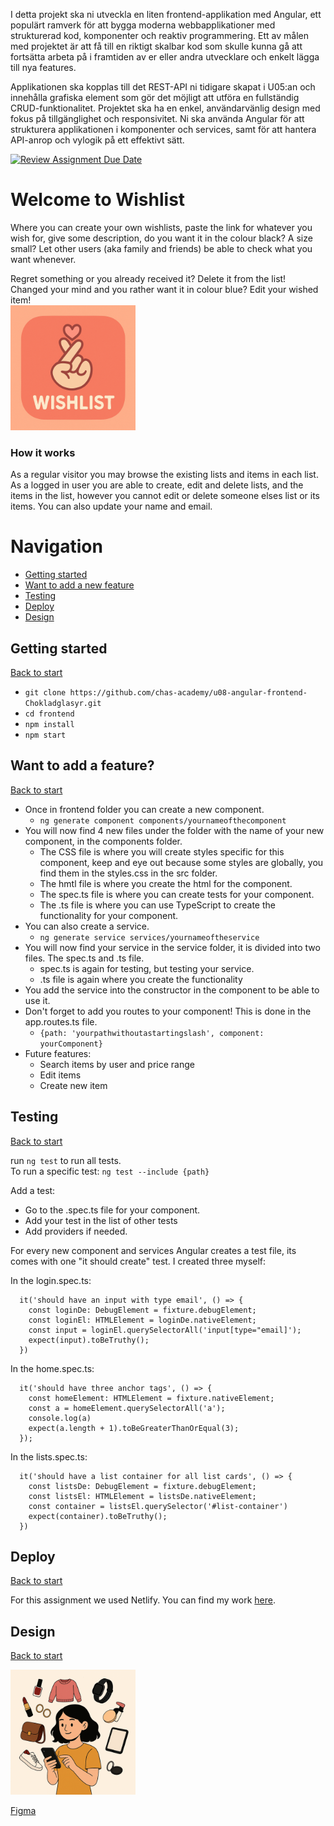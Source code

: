 I detta projekt ska ni utveckla en liten frontend-applikation med Angular, ett populärt ramverk för att bygga moderna webbapplikationer med strukturerad kod, komponenter och reaktiv programmering. Ett av målen med projektet är att få till en riktigt skalbar kod som skulle kunna gå att fortsätta arbeta på i framtiden av er eller andra utvecklare och enkelt lägga till nya features.

Applikationen ska kopplas till det REST-API ni tidigare skapat i U05:an och innehålla grafiska element som gör det möjligt att utföra en fullständig CRUD-funktionalitet. Projektet ska ha en enkel, användarvänlig design med fokus på tillgänglighet och responsivitet. Ni ska använda Angular för att strukturera applikationen i komponenter och services, samt för att hantera API-anrop och vylogik på ett effektivt sätt.  
   
[![Review Assignment Due Date](https://classroom.github.com/assets/deadline-readme-button-22041afd0340ce965d47ae6ef1cefeee28c7c493a6346c4f15d667ab976d596c.svg)](https://classroom.github.com/a/3hLk1m_7)
  
# Welcome to Wishlist
Where you can create your own wishlists, paste the link for whatever you wish for, give some description, do you want it in the colour black? A size small? 
Let other users (aka family and friends) be able to check what you want whenever. 

Regret something or you already received it? Delete it from the list! Changed your mind and you rather want it in colour blue? Edit your wished item!   
<img src="/assets/wishlist.logo.png" width="200px">  

### How it works
As a regular visitor you may browse the existing lists and items in each list.   
As a logged in user you are able to create, edit and delete lists, and the items in the list, however you cannot edit or delete someone elses list or its items. You can also update your name and email.    

# Navigation
+ [Getting started](#getting-started)
+ [Want to add a new feature](#want-to-add-a-feature)
+ [Testing](#testing)
+ [Deploy](#deploy)
+ [Design](#design)


## Getting started
[Back to start](#welcome-to-wishlist)  
  
+ ```git clone https://github.com/chas-academy/u08-angular-frontend-Chokladglasyr.git ```
+ ```cd frontend```
+ ```npm install```
+ ```npm start```

## Want to add a feature?
[Back to start](#welcome-to-wishlist)  
  
+ Once in frontend folder you can create a new component.
    - ```ng generate component components/yournameofthecomponent```
+ You will now find 4 new files under the folder with the name of your new component, in the components folder. 
    - The CSS file is where you will create styles specific for this component, keep and eye out because some styles are globally, you find them in the styles.css in the src folder.
    - The hmtl file is where you create the html for the component.
    - The spec.ts file is where you can create tests for your component.
    - The .ts file is where you can use TypeScript to create the functionality for your component.
+ You can also create a service.
    - ```ng generate service services/yournameoftheservice```
+ You will now find your service in the service folder, it is divided into two files. The spec.ts and .ts file. 
    - spec.ts is again for testing, but testing your service.
    - .ts file is again where you create the functionality
+ You add the service into the constructor in the component to be able to use it. 
+ Don't forget to add you routes to your component! This is done in the app.routes.ts file.
    - ```{path: 'yourpathwithoutastartingslash', component: yourComponent}```
+ Future features:
    - Search items by user and price range
    - Edit items
    - Create new item
  
   
## Testing
[Back to start](#welcome-to-wishlist)  
  
run ```ng test``` to run all tests.  
To run a specific test: ```ng test --include {path}```  

Add a test:
+ Go to the .spec.ts file for your component.
+ Add your test in the list of other tests
+ Add providers if needed. 

For every new component and services Angular creates a test file, its comes with one "it should create" test. I created three myself:  
  
In the login.spec.ts:  
```
  it('should have an input with type email', () => {
    const loginDe: DebugElement = fixture.debugElement;
    const loginEl: HTMLElement = loginDe.nativeElement;
    const input = loginEl.querySelectorAll('input[type="email]');
    expect(input).toBeTruthy();
  })
  ```

In the home.spec.ts:  
```
  it('should have three anchor tags', () => {
    const homeElement: HTMLElement = fixture.nativeElement;
    const a = homeElement.querySelectorAll('a');
    console.log(a)
    expect(a.length + 1).toBeGreaterThanOrEqual(3);
  });
  ```
    
In the lists.spec.ts:
```
  it('should have a list container for all list cards', () => {
    const listsDe: DebugElement = fixture.debugElement;
    const listsEl: HTMLElement = listsDe.nativeElement;
    const container = listsEl.querySelector('#list-container')
    expect(container).toBeTruthy();
  })
  ```


## Deploy  
[Back to start](#welcome-to-wishlist)  
  
For this assignment we used Netlify. You can find my work [here](https://fantastic-dumpling.netlify.app/).

## Design
[Back to start](#welcome-to-wishlist)  
  
<img src="/assets/wishlist.png" width="200px">    
  
[Figma](https://www.figma.com/design/VDilkI4u1PNdBnRvvUf8nw/U06?node-id=15-189&t=IT5BfNWCtzmFGOkz-1)